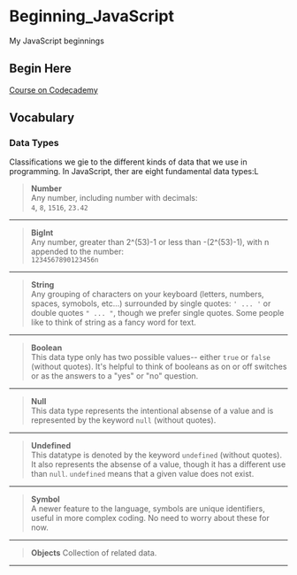 # Beginning_JavaScript

My JavaScript beginnings

## Begin Here

[Course on Codecademy](https://www.codecademy.com/enrolled/courses/introduction-to-javascript)

## Vocabulary

### Data Types

Classifications we gie to the different kinds of data that we use in programming. In JavaScript, ther are eight fundamental data types:L

> **Number**  
> Any number, including number with decimals:  
> `4`, `8`, `1516`, `23.42`
___
> **BigInt**  
> Any number, greater than 2^(53)-1 or less than -(2^(53)-1), with n appended to the number:  
> `1234567890123456n`
___
> **String**  
> Any grouping of characters on your keyboard (letters, numbers, spaces, symobols, etc...) surrounded by single quotes: `' ... '` or double quotes `" ... "`, though we prefer single quotes. Some people like to think of string as a fancy word for text.
___
> **Boolean**  
> This data type only has two possible values-- either `true` or `false` (without quotes). It's helpful to think of booleans as on or off switches or as the answers to a "yes" or "no" question.
___
> **Null**  
> This data type represents the intentional absense of a value and is represented by the keyword `null` (without quotes).
___
> **Undefined**  
> This datatype is denoted by the keyword `undefined` (without quotes). It also represents the absense of a value, though it has a different use than `null`. `undefined` means that a given value does not exist.
___
> **Symbol**  
> A newer feature to the language, symbols are unique identifiers, useful in more complex coding. No need to worry about these for now.
___
> **Objects**
> Collection of related data.
___
